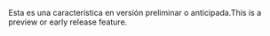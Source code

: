 <span data-ttu-id="36620-101">Esta es una característica en versión preliminar o anticipada.</span><span class="sxs-lookup"><span data-stu-id="36620-101">This is a preview or early release feature.</span></span>